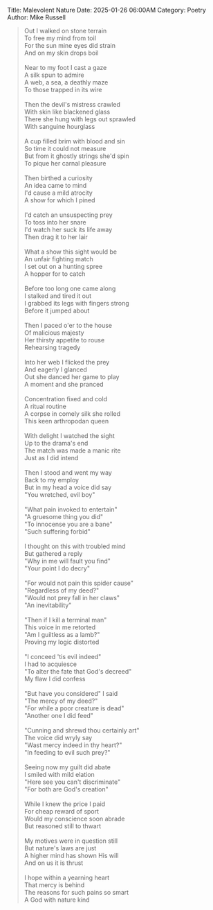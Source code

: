 Title: Malevolent Nature
Date: 2025-01-26 06:00AM
Category: Poetry
Author: Mike Russell

> Out I walked on stone terrain<br>
To free my mind from toil<br>
For the sun mine eyes did strain<br>
And on my skin drops boil<br><br>
Near to my foot I cast a gaze<br>
A silk spun to admire<br>
A web, a sea, a deathly maze<br>
To those trapped in its wire<br><br>
Then the devil's mistress crawled<br>
With skin like blackened glass<br>
There she hung with legs out sprawled<br>
With sanguine hourglass<br><br>
A cup filled brim with blood and sin<br>
So time it could not measure<br>
But from it ghostly strings she'd spin<br>
To pique her carnal pleasure<br><br>
Then birthed a curiosity<br>
An idea came to mind<br>
I'd cause a mild atrocity<br>
A show for which I pined<br><br>
I'd catch an unsuspecting prey<br>
To toss into her snare<br>
I'd watch her suck its life away<br>
Then drag it to her lair<br><br>
What a show this sight would be<br>
An unfair fighting match<br>
I set out on a hunting spree<br>
A hopper for to catch<br><br>
Before too long one came along<br>
I stalked and tired it out<br>
I grabbed its legs with fingers strong<br>
Before it jumped about<br><br>
Then I paced o'er to the house<br>
Of malicious majesty<br>
Her thirsty appetite to rouse<br>
Rehearsing tragedy<br><br>
Into her web I flicked the prey<br>
And eagerly I glanced<br>
Out she danced her game to play<br>
A moment and she pranced<br><br>
Concentration fixed and cold<br>
A ritual routine<br>
A corpse in comely silk she rolled<br>
This keen arthropodan queen<br><br>
With delight I watched the sight<br>
Up to the drama's end<br>
The match was made a manic rite<br>
Just as I did intend<br><br>
Then I stood and went my way<br>
Back to my employ<br>
But in my head a voice did say<br>
"You wretched, evil boy"<br><br>
"What pain invoked to entertain"<br>
"A gruesome thing you did"<br>
"To innocense you are a bane"<br>
"Such suffering forbid"<br><br>
I thought on this with troubled mind<br>
But gathered a reply<br>
"Why in me will fault you find"<br>
"Your point I do decry"<br><br>
"For would not pain this spider cause"<br>
"Regardless of my deed?"<br>
"Would not prey fall in her claws"<br>
"An inevitability"<br><br>
"Then if I kill a terminal man"<br>
This voice in me retorted<br>
"Am I guiltless as a lamb?"<br>
Proving my logic distorted<br><br>
"I conceed 'tis evil indeed"<br>
I had to acquiesce<br>
"To alter the fate that God's decreed"<br>
My flaw I did confess<br><br>
"But have you considered" I said<br>
"The mercy of my deed?"<br>
"For while a poor creature is dead"<br>
"Another one I did feed"<br><br>
"Cunning and shrewd thou certainly art"<br>
The voice did wryly say<br>
"Wast mercy indeed in thy heart?"<br>
"In feeding to evil such prey?"<br><br>
Seeing now my guilt did abate<br>
I smiled with mild elation<br>
"Here see you can't discriminate"<br>
"For both are God's creation"<br><br>
While I knew the price I paid<br>
For cheap reward of sport<br>
Would my conscience soon abrade<br>
But reasoned still to thwart<br><br>
My motives were in question still<br>
But nature's laws are just<br>
A higher mind has shown His will<br>
And on us it is thrust<br><br>
I hope within a yearning heart<br>
That mercy is behind<br>
The reasons for such pains so smart<br>
A God with nature kind<br>

